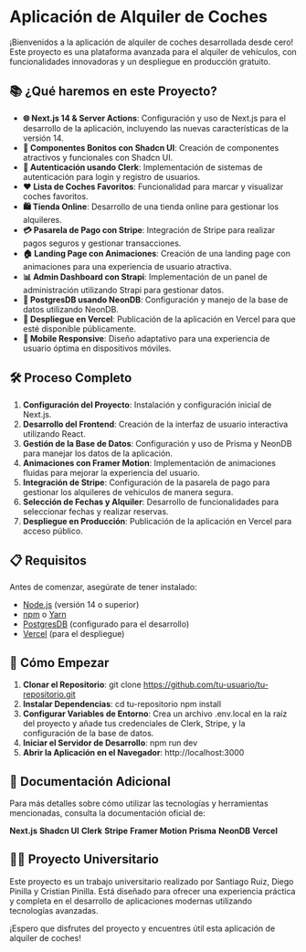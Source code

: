 # Aplicación de Alquiler de Coches

¡Bienvenidos a la aplicación de alquiler de coches desarrollada desde cero! Este proyecto es una plataforma avanzada para el alquiler de vehículos, con funcionalidades innovadoras y un despliegue en producción gratuito.

## 📚 ¿Qué haremos en este Proyecto?

- **🌐 Next.js 14 & Server Actions**: Configuración y uso de Next.js para el desarrollo de la aplicación, incluyendo las nuevas características de la versión 14.
- **🎨 Componentes Bonitos con Shadcn UI**: Creación de componentes atractivos y funcionales con Shadcn UI.
- **🔐 Autenticación usando Clerk**: Implementación de sistemas de autenticación para login y registro de usuarios.
- **❤️ Lista de Coches Favoritos**: Funcionalidad para marcar y visualizar coches favoritos.
- **🛍 Tienda Online**: Desarrollo de una tienda online para gestionar los alquileres.
- **💳 Pasarela de Pago con Stripe**: Integración de Stripe para realizar pagos seguros y gestionar transacciones.
- **🏠 Landing Page con Animaciones**: Creación de una landing page con animaciones para una experiencia de usuario atractiva.
- **📊 Admin Dashboard con Strapi**: Implementación de un panel de administración utilizando Strapi para gestionar datos.
- **💾 PostgresDB usando NeonDB**: Configuración y manejo de la base de datos utilizando NeonDB.
- **🚀 Despliegue en Vercel**: Publicación de la aplicación en Vercel para que esté disponible públicamente.
- **📱 Mobile Responsive**: Diseño adaptativo para una experiencia de usuario óptima en dispositivos móviles.

## 🛠️ Proceso Completo

1. **Configuración del Proyecto**: Instalación y configuración inicial de Next.js.
2. **Desarrollo del Frontend**: Creación de la interfaz de usuario interactiva utilizando React.
3. **Gestión de la Base de Datos**: Configuración y uso de Prisma y NeonDB para manejar los datos de la aplicación.
4. **Animaciones con Framer Motion**: Implementación de animaciones fluidas para mejorar la experiencia del usuario.
5. **Integración de Stripe**: Configuración de la pasarela de pago para gestionar los alquileres de vehículos de manera segura.
6. **Selección de Fechas y Alquiler**: Desarrollo de funcionalidades para seleccionar fechas y realizar reservas.
7. **Despliegue en Producción**: Publicación de la aplicación en Vercel para acceso público.

## 📋 Requisitos

Antes de comenzar, asegúrate de tener instalado:
- [Node.js](https://nodejs.org/) (versión 14 o superior)
- [npm](https://www.npmjs.com/) o [Yarn](https://yarnpkg.com/)
- [PostgresDB](https://www.postgresql.org/) (configurado para el desarrollo)
- [Vercel](https://vercel.com/) (para el despliegue)

## 🚀 Cómo Empezar

1. **Clonar el Repositorio**:
   git clone https://github.com/tu-usuario/tu-repositorio.git
2. **Instalar Dependencias**:
   cd tu-repositorio npm install
3. **Configurar Variables de Entorno**:
   Crea un archivo .env.local en la raíz del proyecto y añade tus credenciales de Clerk, Stripe, y la configuración de la base de datos.
4. **Iniciar el Servidor de Desarrollo**:
   npm run dev
5. **Abrir la Aplicación en el Navegador**:
   http://localhost:3000

## 📄 Documentación Adicional

Para más detalles sobre cómo utilizar las tecnologías y herramientas mencionadas, consulta la documentación oficial de:

**Next.js**
**Shadcn UI**
**Clerk**
**Stripe**
**Framer Motion**
**Prisma**
**NeonDB**
**Vercel**

## 🧑‍🎓 Proyecto Universitario

Este proyecto es un trabajo universitario realizado por Santiago Ruiz, Diego Pinilla y Cristian Pinilla. Está diseñado para ofrecer una experiencia práctica y completa en el desarrollo de aplicaciones modernas utilizando tecnologías avanzadas.

¡Espero que disfrutes del proyecto y encuentres útil esta aplicación de alquiler de coches!

